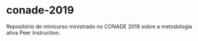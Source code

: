 # conade-2019
Repositório do minicurso ministrado no CONADE 2019 sobre a metodologia ativa Peer Instruction.
